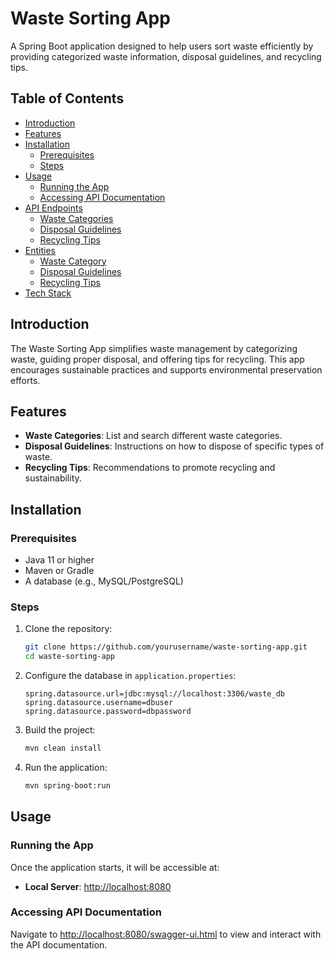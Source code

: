 # Waste Sorting App

A Spring Boot application designed to help users sort waste efficiently by providing categorized waste information, disposal guidelines, and recycling tips.

## Table of Contents
- [Introduction](#introduction)
- [Features](#features)
- [Installation](#installation)
  - [Prerequisites](#prerequisites)
  - [Steps](#steps)
- [Usage](#usage)
  - [Running the App](#running-the-app)
  - [Accessing API Documentation](#accessing-api-documentation)
- [API Endpoints](#api-endpoints)
  - [Waste Categories](#waste-categories)
  - [Disposal Guidelines](#disposal-guidelines)
  - [Recycling Tips](#recycling-tips)
- [Entities](#entities)
  - [Waste Category](#waste-category)
  - [Disposal Guidelines](#disposal-guidelines)
  - [Recycling Tips](#recycling-tips)
- [Tech Stack](#tech-stack)

## Introduction

The Waste Sorting App simplifies waste management by categorizing waste, guiding proper disposal, and offering tips for recycling. This app encourages sustainable practices and supports environmental preservation efforts.

## Features

- **Waste Categories**: List and search different waste categories.
- **Disposal Guidelines**: Instructions on how to dispose of specific types of waste.
- **Recycling Tips**: Recommendations to promote recycling and sustainability.

## Installation

### Prerequisites

- Java 11 or higher
- Maven or Gradle
- A database (e.g., MySQL/PostgreSQL)

### Steps

1. Clone the repository:

    ```bash
    git clone https://github.com/yourusername/waste-sorting-app.git
    cd waste-sorting-app
    ```

2. Configure the database in `application.properties`:

    ```properties
    spring.datasource.url=jdbc:mysql://localhost:3306/waste_db
    spring.datasource.username=dbuser
    spring.datasource.password=dbpassword
    ```

3. Build the project:

    ```bash
    mvn clean install
    ```

4. Run the application:

    ```bash
    mvn spring-boot:run
    ```

## Usage

### Running the App

Once the application starts, it will be accessible at:

- **Local Server**: [http://localhost:8080](http://localhost:8080)

### Accessing API Documentation

Navigate to [http://localhost:8080/swagger-ui.html](http://localhost:8080/swagger-ui.html) to view and interact with the API documentation.


